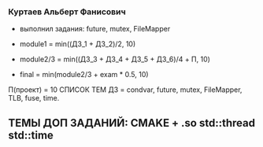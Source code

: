 ### Куртаев Альберт Фанисович 
- выполнил задания:
future, mutex, FileMapper


- module1 = min((ДЗ_1 + ДЗ_2)/2, 10)
- module2/3 = min((ДЗ_3 + ДЗ_4 + ДЗ_5 + ДЗ_6)/4 + П, 10)
- final = min(module2/3 + exam * 0.5, 10)

П(проект) = 10
СПИСОК ТЕМ ДЗ = condvar, future, mutex, FileMapper, TLB, fuse, time.


ТЕМЫ ДОП ЗАДАНИЙ:
CMAKE + .so
std::thread
std::time
---
